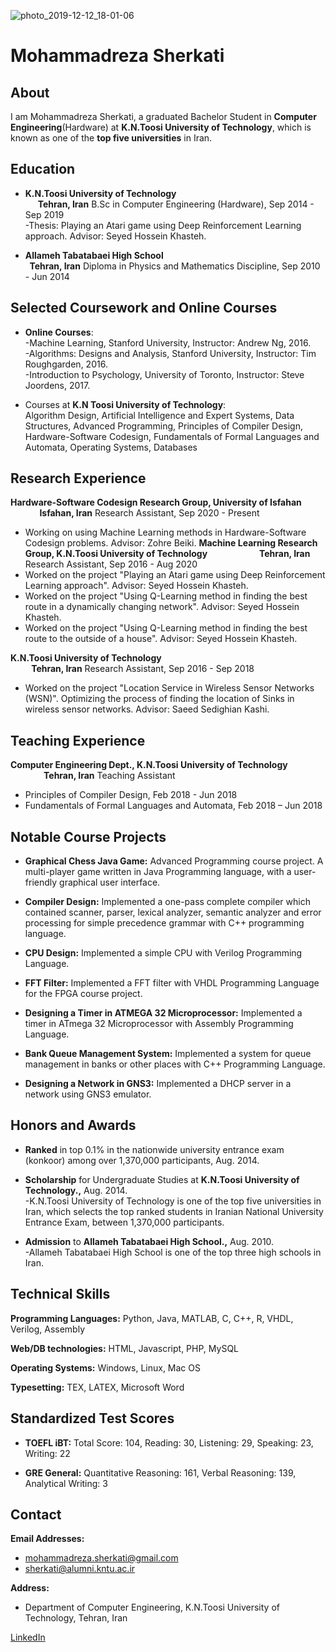 ![photo_2019-12-12_18-01-06](https://user-images.githubusercontent.com/57326469/70792800-3db55e00-1daf-11ea-87f6-7d11f81146b3.jpg)

# Mohammadreza Sherkati 



## About

I am Mohammadreza Sherkati, a graduated Bachelor Student in <b>Computer Engineering</b>(Hardware) at <b>K.N.Toosi University of Technology</b>, which is known as one of the <b>top five universities</b> in Iran.


## Education

- **K.N.Toosi University of Technology &nbsp; &nbsp; &nbsp; &nbsp; &nbsp; &nbsp; &nbsp; &nbsp; &nbsp; &nbsp; &nbsp; &nbsp; &nbsp; &nbsp; &nbsp; &nbsp; &nbsp; &nbsp; &nbsp; &nbsp; &nbsp; &nbsp; &nbsp; &nbsp; &nbsp; &nbsp; &nbsp; &nbsp; &nbsp; &nbsp; &nbsp; &nbsp; &nbsp; &nbsp; &nbsp; &nbsp; &nbsp; &nbsp;          Tehran, Iran**
B.Sc in Computer Engineering (Hardware), Sep 2014 - Sep 2019<br>
-Thesis: Playing an Atari game using Deep Reinforcement Learning approach. Advisor: Seyed Hossein Khasteh.

- **Allameh Tabatabaei High School &nbsp; &nbsp; &nbsp; &nbsp; &nbsp; &nbsp; &nbsp; &nbsp; &nbsp; &nbsp; &nbsp; &nbsp; &nbsp; &nbsp; &nbsp; &nbsp; &nbsp; &nbsp; &nbsp; &nbsp; &nbsp; &nbsp; &nbsp; &nbsp; &nbsp; &nbsp; &nbsp; &nbsp; &nbsp; &nbsp; &nbsp; &nbsp; &nbsp; &nbsp; &nbsp; &nbsp; &nbsp; &nbsp; &nbsp; &nbsp; Tehran, Iran**
Diploma in Physics and Mathematics Discipline, Sep 2010 - Jun 2014



## Selected Coursework and Online Courses

- <b>Online Courses</b>:<br>
-Machine Learning, Stanford University, Instructor: Andrew Ng, 2016.<br>
-Algorithms: Designs and Analysis, Stanford University, Instructor: Tim Roughgarden, 2016.<br>
-Introduction to Psychology, University of Toronto, Instructor: Steve Joordens, 2017.

- Courses at <b>K.N Toosi University of Technology</b>:<br>
Algorithm Design, Artificial Intelligence and Expert Systems, Data Structures, Advanced Programming,
Principles of Compiler Design, Hardware-Software Codesign, Fundamentals of Formal Languages
and Automata, Operating Systems, Databases


## Research Experience

**Hardware-Software Codesign Research Group, University of Isfahan &nbsp; &nbsp; &nbsp; &nbsp; &nbsp; &nbsp; &nbsp; &nbsp; &nbsp; &nbsp; &nbsp; &nbsp; Isfahan, Iran**
Research Assistant, Sep 2020 - Present
- Working on using Machine Learning methods in Hardware-Software Codesign problems. Advisor: Zohre Beiki.
**Machine Learning Research Group, K.N.Toosi University of Technology &nbsp; &nbsp; &nbsp; &nbsp; &nbsp; &nbsp; &nbsp; &nbsp; &nbsp; &nbsp; &nbsp; &nbsp; Tehran, Iran**
Research Assistant, Sep 2016 - Aug 2020
- Worked on the project "Playing an Atari game using Deep Reinforcement Learning approach". Advisor: Seyed Hossein Khasteh.
- Worked on the project "Using Q-Learning method in finding the best route in a dynamically changing network". Advisor: Seyed Hossein Khasteh.
- Worked on the project "Using Q-Learning method in finding the best route to the outside of a house". Advisor: Seyed Hossein Khasteh.

**K.N.Toosi University of Technology &nbsp; &nbsp; &nbsp; &nbsp; &nbsp; &nbsp; &nbsp; &nbsp; &nbsp; &nbsp; &nbsp; &nbsp; &nbsp; &nbsp; &nbsp; &nbsp; &nbsp; &nbsp; &nbsp; &nbsp; &nbsp; &nbsp; &nbsp; &nbsp; &nbsp; &nbsp; &nbsp; &nbsp; &nbsp; &nbsp; &nbsp; &nbsp; &nbsp; &nbsp; &nbsp; &nbsp; &nbsp; &nbsp; &nbsp; &nbsp; &nbsp; &nbsp; &nbsp; &nbsp; Tehran, Iran**
Research Assistant, Sep 2016 - Sep 2018
- Worked on the project "Location Service in Wireless Sensor Networks (WSN)". Optimizing the process of
finding the location of Sinks in wireless sensor networks. Advisor: Saeed Sedighian Kashi.



## Teaching Experience


**Computer Engineering Dept., K.N.Toosi University of Technology &nbsp; &nbsp; &nbsp; &nbsp; &nbsp; &nbsp; &nbsp; &nbsp; &nbsp; &nbsp; &nbsp; &nbsp; &nbsp; &nbsp; &nbsp; &nbsp; &nbsp; Tehran, Iran**
Teaching Assistant
- Principles of Compiler Design, Feb 2018 - Jun 2018
- Fundamentals of Formal Languages and Automata, Feb 2018 – Jun 2018


## Notable Course Projects


- **Graphical Chess Java Game:** Advanced Programming course project. A multi-player game written
in Java Programming language, with a user-friendly graphical user interface.

- **Compiler Design:** Implemented a one-pass complete compiler which contained scanner, parser,
lexical analyzer, semantic analyzer and error processing for simple precedence grammar with C++
programming language.

- **CPU Design:** Implemented a simple CPU with Verilog Programming Language.

- **FFT Filter:** Implemented a FFT filter with VHDL Programming Language for the FPGA course project.

- **Designing a Timer in ATMEGA 32 Microprocessor:** Implemented a timer in ATmega 32 Microprocessor with Assembly Programming Language.

- **Bank Queue Management System:** Implemented a system for queue management in banks or other places with C++ Programming Language.

- **Designing a Network in GNS3:** Implemented a DHCP server in a network using GNS3 emulator.

## Honors and Awards


- <b>Ranked</b> in top 0.1% in the nationwide university entrance exam (konkoor) among over 1,370,000 participants, Aug. 2014.

- <b>Scholarship</b> for Undergraduate Studies at <b>K.N.Toosi University of Technology.,</b> Aug. 2014.<br>
 -K.N.Toosi University of Technology is one of the top five universities in Iran, which selects the top
ranked students in Iranian National University Entrance Exam, between 1,370,000 participants.

- <b>Admission</b> to <b>Allameh Tabatabaei High School.,</b> Aug. 2010.<br>
-Allameh Tabatabaei High School is one of the top three high schools in Iran.

## Technical Skills


**Programming Languages:** Python, Java, MATLAB, C, C++, R, VHDL, Verilog, Assembly

**Web/DB technologies:** HTML, Javascript, PHP, MySQL

**Operating Systems:** Windows, Linux, Mac OS

**Typesetting:** TEX, LATEX, Microsoft Word

## Standardized Test Scores


- <B>TOEFL iBT:</b> Total Score: 104, Reading: 30, Listening: 29, Speaking: 23, Writing: 22

- <b>GRE General:</b> Quantitative Reasoning: 161, Verbal Reasoning: 139, Analytical Writing: 3

## Contact

**Email Addresses:**
- mohammadreza.sherkati@gmail.com
- sherkati@alumni.kntu.ac.ir



**Address:**
- Department of Computer Engineering, K.N.Toosi University of Technology, Tehran, Iran


[LinkedIn](https://www.linkedin.com/in/mohammadreza-sherkati-ba7971124/)
